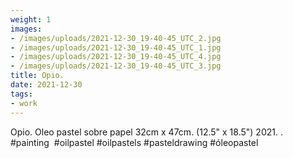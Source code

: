 ```yaml
---
weight: 1
images:
- /images/uploads/2021-12-30_19-40-45_UTC_2.jpg
- /images/uploads/2021-12-30_19-40-45_UTC_1.jpg
- /images/uploads/2021-12-30_19-40-45_UTC_4.jpg
- /images/uploads/2021-12-30_19-40-45_UTC_3.jpg
title: Opio.
date: 2021-12-30
tags:
- work
---
```


Opio.
Oleo pastel sobre papel
32cm x 47cm. (12.5" x 18.5")
2021.
.
#painting  #oilpastel #oilpastels #pasteldrawing #óleopastel
